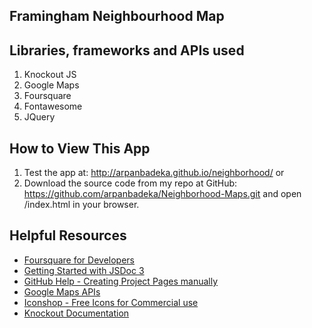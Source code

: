 ## Framingham Neighbourhood Map

## Libraries, frameworks and APIs used
1. Knockout JS
2. Google Maps
3. Foursquare
4. Fontawesome
5. JQuery

## How to View This App
1. Test the app at: http://arpanbadeka.github.io/neighborhood/ or
2. Download the source code from my repo at GitHub: https://github.com/arpanbadeka/Neighborhood-Maps.git and open /index.html in your browser.

## Helpful Resources
* [Foursquare for Developers](https://developer.foursquare.com/)
* [Getting Started with JSDoc 3](http://usejsdoc.org/about-getting-started.html)
* [GitHub Help - Creating Project Pages manually](https://help.github.com/articles/creating-project-pages-manually/)
* [Google Maps APIs](https://developers.google.com/maps/)
* [Iconshop - Free Icons for Commercial use](https://freeiconshop.com/)
* [Knockout Documentation](http://knockoutjs.com/documentation/introduction.html)
